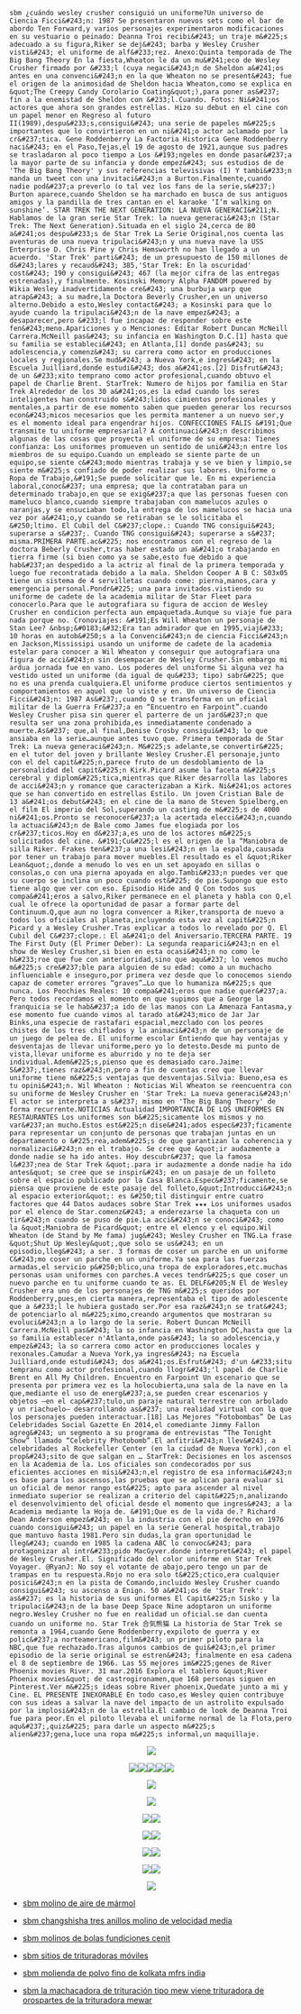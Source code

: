 
```
sbm ¿cuándo wesley crusher consiguió un uniforme?Un universo de Ciencia Ficci&#243;n: 1987 Se presentaron nuevos sets como el bar de abordo Ten Forward,y varios personajes experimentaron modificaciones en su vestuario o peinado: Deanna Troi recibi&#243; un traje m&#225;s adecuado a su figura,Riker se dej&#243; barba y Wesley Crusher visti&#243; el uniforme de alf&#233;rez. Anexo:Quinta temporada de The Big Bang Theory En la fiesta,Wheaton le da un mu&#241;eco de Wesley Crusher firmado por &#233;l (cuya negaci&#243;n de Sheldon a&#241;os antes en una convenci&#243;n en la que Wheaton no se present&#243; fue el origen de la animosidad de Sheldon hacia Wheaton,como se explica en &quot;The Creepy Candy Corolario Coating&quot;),para poner as&#237; fin a la enemistad de Sheldon con &#233;l.Cuando. Fotos: Ni&#241;os actores que ahora son grandes estrellas. Hizo su debut en el cine con un papel menor en Regreso al futuro II(1989),despu&#233;s,consigui&#243; una serie de papeles m&#225;s importantes que lo convirtieron en un ni&#241;o actor aclamado por la cr&#237;tica. Gene Roddenberry La Factoria Historica Gene Roddenberry naci&#243; en el Paso,Tejas,el 19 de agosto de 1921,aunque sus padres se trasladaron al poco tiempo a Los &#193;ngeles en donde pasar&#237;a la mayor parte de su infancia y donde empez&#243; sus estudios de de 'The Big Bang Theory' y sus referencias televisivas (I) Y tambi&#233;n manda un tweet con una invitaci&#243;n a Burton.Finalmente,cuando nadie pod&#237;a preverlo (o tal vez los fans de la serie,s&#237;) Burton aparece,cuando Sheldon se ha marchado en busca de sus antiguos amigos y la pandilla de tres cantan en el karaoke ‘I’m walking on sunshine’. STAR TREK THE NEXT GENERATION: LA NUEVA GENERACI&#211;N. Hablamos de la gran serie Star Trek: la nueva generaci&#243;n (Star Trek: The Next Generation).Situada en el siglo 24,cerca de 80 a&#241;os despu&#233;s de Star Trek La Serie Original,nos cuenta las aventuras de una nueva tripulaci&#243;n y una nueva nave la USS Enterprise D. Chris Pine y Chris Hemsworth no han llegado a un acuerdo. 'Star Trek' parti&#243; de un presupuesto de 150 millones de d&#243;lares y recaud&#243; 385,'Star Trek: En la oscuridad' cost&#243; 190 y consigui&#243; 467 (la mejor cifra de las entregas estrenadas),y finalmente. Kosinski Memory Alpha FANDOM powered by Wikia Wesley inadvertidamente cre&#243; una burbuja warp que atrap&#243; a su madre,la Doctora Beverly Crusher,en un universo alterno.Debido a esto,Wesley contact&#243; a Kosinski para que lo ayude cuando la tripulaci&#243;n de la nave empez&#243; a desaparecer,pero &#233;l fue incapaz de responder sobre este fen&#243;meno.Apariciones y o Menciones: Editar Robert Duncan McNeill Carrera.McNeill pas&#243; su infancia en Washington D.C.[1] hasta que su familia se estableci&#243; en Atlanta,[1] donde pas&#243; su adolescencia,y comenz&#243; su carrera como actor en producciones locales y regionales.Se mud&#243; a Nueva York,e ingres&#243; en la Escuela Juilliard,donde estudi&#243; dos a&#241;os.[2] Disfrut&#243; de un &#233;xito temprano como actor profesional,cuando obtuvo el papel de Charlie Brent. StarTrek: Numero de hijos por familia en Star Trek Alrededor de los 30 a&#241;os,es la edad cuando los seres inteligentes han construido s&#243;lidos cimientos profesionales y mentales,a partir de ese momento saben que pueden generar los recursos econ&#243;micos necesarios que les permita mantener a un nuevo ser,y es el momento ideal para engendrar hijos. CONFECCIONES FALIS &#191;Que transmite tu uniforme empresarial? A continuaci&#243;n describimos algunas de las cosas que proyecta el uniforme de su empresa: Tienes confianza: Los uniformes promueven un sentido de uni&#243;n entre los miembros de su equipo.Cuando un empleado se siente parte de un equipo,se siente c&#243;modo mientras trabaja y se ve bien y limpio,se siente m&#225;s confiado de poder realizar sus labores. Uniforme o Ropa de Trabajo,&#191;Se puede solicitar que le. En mi experiencia laboral,conoc&#237; una empresa; que la contrataban para un determinado trabajo,en que se exig&#237;a que las personas fuesen con mameluco blanco,cuando siempre trabajaban con mamelucos azules o naranjas,y se ensuciaban todo,la entrega de los mamelucos se hacia una vez por a&#241;o,y cuando se retiraban se le solicitaba el &#250;ltimo. El Cubil del C&#237;clope.: Cuando TNG consigui&#243; superarse a s&#237;. Cuando TNG consigui&#243; superarse a s&#237; misma.PRIMERA PARTE.ac&#225; nos encontramos con el regreso de la doctora Beberly Crusher,tras haber estado un a&#241;o trabajando en tierra firme (si bien como ya se sabe,esto fue debido a que hab&#237;an despedido a la actriz al final de la primera temporada y luego fue recontratada debido a la mala. Sheldon Cooper A B C: S03x05 tiene un sistema de 4 servilletas cuando come: pierna,manos,cara y emergencia personal.Pondr&#225; una para invitados.vistiendo su uniforme de cadete de la academia militar de Star Fleet para conocerlo.Para que le autografiara su figura de accion de Wesley Crusher en condicion perfecta aun empaquetada.Aunque su viaje fue para nada porque no. Cronoviajes: &#191;Es Will Wheaton un personaje de Stan Lee? &nbsp;&#0183;&#32;Era tan admirador que en 1995,viaj&#233; 10 horas en autob&#250;s a la Convenci&#243;n de ciencia Ficci&#243;n en Jackson,Mississipi usando un uniforme de cadete de la academia estelar para conocer a Wil Wheaton y conseguir que autografiara una figura de acci&#243;n sin desempacar de Wesley Crusher.Sin embargo mi ardua jornada fue en vano. Los poderes del uniforme Si alguna vez ha vestido usted un uniforme (da igual de qu&#233; tipo) sabr&#225; que no es una prenda cualquiera.El uniforme produce ciertos sentimientos y comportamientos en aquel que lo viste y en. Un universo de Ciencia Ficci&#243;n: 1987 As&#237;,cuando Q se transforma en un oficial militar de la Guerra Fr&#237;a en “Encuentro en Farpoint”.cuando Wesley Crusher pisa sin querer el parterre de un jard&#237;n que resulta ser una zona prohibida,es inmediatamente condenado a muerte.As&#237; que,al final,Denise Crosby consigui&#243; lo que ansiaba en la serie…aunque antes tuvo que. Primera temporada de Star Trek: La nueva generaci&#243;n. M&#225;s adelante,se convertir&#225; en el tutor del joven y brillante Wesley Crusher.El personaje,junto con el del capit&#225;n,parece fruto de un desdoblamiento de la personalidad del capit&#225;n Kirk.Picard asume la faceta m&#225;s cerebral y diplom&#225;tica,mientras que Riker desarrolla las labores de acci&#243;n y romance que caracterizaban a Kirk. Ni&#241;os actores que se han convertido en estrellas Estilo. Un joven Cristian Bale de 13 a&#241;os debut&#243; en el cine de la mano de Steven Spielberg,en el film El imperio del Sol,superando un casting de m&#225;s de 4000 ni&#241;os.Pronto se reconocer&#237;a la acertada elecci&#243;n,cuando la actuaci&#243;n de Bale como James fue elogiada por los cr&#237;ticos.Hoy en d&#237;a,es uno de los actores m&#225;s solicitados del cine. &#191;Cu&#225;l es el origen de la “Maniobra de silla Riker. Frakes ten&#237;a una lesi&#243;n en la espalda,causada por tener un trabajo para mover muebles.El resultado es el &quot;Riker Lean&quot;,donde a menudo lo ves en un set apoyado en sillas o consolas,o con una pierna apoyada en algo.Tambi&#233;n puedes ver que su cuerpo se inclina un poco cuando est&#225; de pie.Supongo que esto tiene algo que ver con eso. Episodio Hide and Q Con todos sus compa&#241;eros a salvo,Riker permanece en el planeta y habla con Q,el cual le ofrece la oportunidad de pasar a formar parte del Continuum.Q,que aun no logra convencer a Riker,transporta de nuevo a todos los oficiales al planeta,incluyendo esta vez al capit&#225;n Picard y a Wesley Crusher.Tras explicar a todos lo revelado por Q. El Cubil del C&#237;clope.: El a&#241;o del Aniversario.TERCERA PARTE. 19 The First Duty (El Primer Deber): La segunda reaparici&#243;n en el show de Wesley Crusher,si bien en esta ocasi&#243;n no como le h&#233;roe que fue con anterioridad,sino que aqu&#237; lo vemos mucho m&#225;s cre&#237;ble para alguien de su edad: como a un muchacho influenciable e inseguro,por primera vez desde que lo conocemos siendo capaz de cometer errores “graves”…Lo que lo humaniza m&#225;s que nunca. Los Poochies Reales: 10 compa&#241;eros que nadie quer&#237;a. Pero todos recordamos el momento en que supimos que a George la franquicia se le hab&#237;a ido de las manos con La Amenaza Fantasma,y ese momento fue cuando vimos al tarado at&#243;mico de Jar Jar Binks,una especie de rastafari espacial,mezclado con los peores chistes de los tres chiflados y la animaci&#243;n de un personaje de un juego de pelea de. El uniforme escolar Entiendo que hay ventajas y desventajas de llevar uniforme,pero yo lo detesto.Desde mi punto de vista,llevar uniforme es aburrido y no te deja ser individual.Adem&#225;s,pienso que es demasiado caro.Jaime: S&#237;,tienes raz&#243;n,pero a fin de cuentas creo que llevar uniforme tiene m&#225;s ventajas que desventajas.Silvia: Bueno,esa es tu opini&#243;n. Wil Wheaton : Noticias Wil Wheaton se reencuentra con su uniforme de Wesley Crusher en 'Star Trek: La nueva generaci&#243;n' El actor se interpreta a s&#237; mismo en 'The Big Bang Theory' de forma recurrente.NOTICIAS Actualidad IMPORTANCIA DE LOS UNIFORMES EN RESTAURANTES Los uniformes son b&#225;sicamente los mismos y no var&#237;an mucho.Estos est&#225;n dise&#241;ados espec&#237;ficamente para representar un conjunto de personas que trabajan juntas en un departamento o &#225;rea,adem&#225;s de que garantizan la coherencia y normalizaci&#243;n en el trabajo. Se cree que &quot;ir audazmente a donde nadie se ha ido antes. Hoy descubr&#237; que la famosa l&#237;nea de Star Trek &quot;.para ir audazmente a donde nadie ha ido antes&quot; se cree que se inspir&#243; en un pasaje de un folleto sobre el espacio publicado por la Casa Blanca.Espec&#237;ficamente,se piensa que proviene de este pasaje del folleto,&quot;Introducci&#243;n al espacio exterior&quot;: es &#250;til distinguir entre cuatro factores que 44 Datos audaces sobre Star Trek ★★★ Los uniformes usados por el elenco de Star.comenz&#243; a enderezarse la chaqueta con un tir&#243;n cuando se puso de pie.La acci&#243;n se conoci&#243; como la &quot;Maniobra de Picard&quot; entre el elenco y el equipo.Wil Wheaton (de Stand by Me fama) jug&#243; Wesley Crusher en TNG.La frase &quot;Shut Up Wesley&quot;,que solo se us&#243; en un episodio,lleg&#243; a ser. 3 formas de coser un parche en un uniforme C&#243;mo coser un parche en un uniforme.Ya sea para las fuerzas armadas,el servicio p&#250;blico,una tropa de exploradores,etc.muchas personas usan uniformes con parches.A veces tendr&#225;s que coser un nuevo parche en tu uniforme cuando te as. EL DELF&#205;N El de Wesley Crusher era uno de los personajes de TNG m&#225;s queridos por Roddenberry,pues,en cierta manera,representaba el tipo de adolescente que a &#233;l le hubiera gustado ser.Por esa raz&#243;n se trat&#243; de potenciarlo al m&#225;ximo,creando argumentos que mostraran su evoluci&#243;n a lo largo de la serie. Robert Duncan McNeill Carrera.McNeill pas&#243; la so infancia en Washington DC,hasta que la so familia establecer n'Atlanta,onde pas&#243; la so adolescencia,y empez&#243; la so carrera como actor en producciones locales y rexonales.Camudar a Nueva York,ya ingres&#243; na Escuela Juilliard,onde estudi&#243; dos a&#241;os.Esfrut&#243; d'un &#233;situ tempranu como actor profesional,cuando llogr&#243;'l papel de Charlie Brent en All My Children. Encuentro en Farpoint Un escenario que se presenta por primera vez es la holocubierta,una sala de la nave en la que,mediante el uso de energ&#237;a,se pueden crear escenarios y objetos —en el cap&#237;tulo,un paraje natural terrestre con arbolado y un riachuelo— desarrollando as&#237; una realidad virtual con la que los personajes pueden interactuar.[18] Las Mejores “Fotobombas” De Las Celebridades Social Gazette En 2014,el comediante Jimmy Fallon agreg&#243; un segmento a su programa de entrevistas “The Tonight Show” llamado “Celebrity Photobomb”.El anfitri&#243;n llev&#243; a celebridades al Rockefeller Center (en la ciudad de Nueva York),con el prop&#243;sito de que salgan en … StarTrek: Decisiones en los ascensos en la Academia de la. Los oficiales son condecorados por sus eficientes acciones en misi&#243;n,el registro de esa informaci&#243;n es base para los ascensos,las pruebas que se aplican para evaluar si un oficial de menor rango est&#225; apto para ascender al nivel inmediato superior se realizan a criterio del capit&#225;n,analizando el desenvolvimiento del oficial desde el momento que ingres&#243; a la Academia mediante la Hoja de. &#191;Que es de la vida de.? Richard Dean Anderson empez&#243; en la industria con el pie derecho en 1976 cuando consigui&#243; un papel en la serie General hospital,trabajo que mantuvo hasta 1981.Pero sin dudas,la gran oportunidad le lleg&#243; cuando en 1985 la cadena ABC lo convoc&#243; para protagonizar al intr&#233;pido MacGyver.donde interpret&#243; el papel de Wesley Crusher.El. Significado del color uniforme en Star Trek Voyager. @RyanJ: No soy el votante de abajo,pero tengo un par de trampas en tu respuesta.Rojo no era solo t&#225;ctico,era cualquier posici&#243;n en la pista de Comando,incluido Wesley Crusher cuando consigui&#243; su ascenso a Enign. 50 a&#241;os de 'Star Trek': as&#237; es la historia de sus uniformes El Capit&#225;n Sisko y la tripulaci&#243;n de la base Deep Space Nine adoptaron un uniforme negro.Wesley Crusher no fue en realidad un oficial.se dan cuenta cuando un uniforme no. Star Trek 合気熊猫 La historia de Star Trek se remonta a 1964,cuando Gene Roddenberry,expiloto de guerra y ex polic&#237;a norteamericano,film&#243; un primer piloto para la NBC,que fue rechazado.Tras algunos cambios de gui&#243;n,el primer episodio de la serie original se estren&#243; finalmente en esa cadena el 8 de septiembre de 1966. Las 55 mejores im&#225;genes de River Phoenix movies River. 31 mar.2016 Explora el tablero &quot;River Phoenix movies&quot; de castrogironamen,que 168 personas siguen en Pinterest.Ver m&#225;s ideas sobre River phoenix,Quedate junto a mi y Cine. EL PRESENTE INEXORABLE En todo caso,es Wesley quien contribuye con sus ideas a salvar la nave del impacto de un astrolito expulsado por la implosi&#243;n de la estrella.El cambio de look de Deanna Troi fue para peor.En el piloto llevaba el uniforme normal de la Flota,pero aqu&#237;,quiz&#225; para darle un aspecto m&#225;s alien&#237;gena,luce una ropa m&#225;s informal,un maquillaje. 
```

<div align="center">

<a href="https://es-crusher.shibang-china.com/github&k=sbm+%C2%BFcu%C3%A1ndo+wesley+crusher+consigui%C3%B3+un+uniforme%3F"><img src="https://static.shibang-china.com/es/crusher/logo.jpg"></a>

<a href="https://es-crusher.shibang-china.com/github&k=sbm+%C2%BFcu%C3%A1ndo+wesley+crusher+consigui%C3%B3+un+uniforme%3F"><img src="https://static.shibang-china.com/es/crusher/index.jpg"></a><a href="https://es-crusher.shibang-china.com/material.htmlgithub&k=sbm+%C2%BFcu%C3%A1ndo+wesley+crusher+consigui%C3%B3+un+uniforme%3F"><img src="https://static.shibang-china.com/es/crusher/material.jpg"></a><a href="https://es-crusher.shibang-china.com/application.htmlgithub&k=sbm+%C2%BFcu%C3%A1ndo+wesley+crusher+consigui%C3%B3+un+uniforme%3F"><img src="https://static.shibang-china.com/es/crusher/application.jpg"></a><a href="https://es-crusher.shibang-china.com/aboutus.htmlgithub&k=sbm+%C2%BFcu%C3%A1ndo+wesley+crusher+consigui%C3%B3+un+uniforme%3F"><img src="https://static.shibang-china.com/es/crusher/aboutus.jpg"></a><a href="https://es-crusher.shibang-china.com/contact.htmlgithub&k=sbm+%C2%BFcu%C3%A1ndo+wesley+crusher+consigui%C3%B3+un+uniforme%3F"><img src="https://static.shibang-china.com/es/crusher/contact.jpg"></a>

<a href="https://es-crusher.shibang-china.com/github&k=sbm+%C2%BFcu%C3%A1ndo+wesley+crusher+consigui%C3%B3+un+uniforme%3F"><img src="https://static.shibang-china.com/es/crusher/banner.jpg"></a>

<a href="https://swt.shibang-china.com/github&k=sbm+%C2%BFcu%C3%A1ndo+wesley+crusher+consigui%C3%B3+un+uniforme%3F"><img src="https://static.shibang-china.com/es/crusher/text.jpg"></a>

<a href="https://swt.shibang-china.com/github&k=sbm+%C2%BFcu%C3%A1ndo+wesley+crusher+consigui%C3%B3+un+uniforme%3F"><img src="https://static.shibang-china.com/es/crusher/chat.jpg"></a><a href="https://es-crusher.shibang-china.com/contact.htmlgithub&k=sbm+%C2%BFcu%C3%A1ndo+wesley+crusher+consigui%C3%B3+un+uniforme%3F"><img src="https://static.shibang-china.com/es/crusher/message.jpg"></a>

<a href="https://es-crusher.shibang-china.com/products/pe.htmlgithub&k=sbm+%C2%BFcu%C3%A1ndo+wesley+crusher+consigui%C3%B3+un+uniforme%3F"><img src="https://static.shibang-china.com/es/crusher/pe.jpg"></a><a href="https://es-crusher.shibang-china.com/products/pf.htmlgithub&k=sbm+%C2%BFcu%C3%A1ndo+wesley+crusher+consigui%C3%B3+un+uniforme%3F"><img src="https://static.shibang-china.com/es/crusher/pf.jpg"></a>

<a href="https://es-crusher.shibang-china.com/products/hpt.htmlgithub&k=sbm+%C2%BFcu%C3%A1ndo+wesley+crusher+consigui%C3%B3+un+uniforme%3F"><img src="https://static.shibang-china.com/es/crusher/hpt.jpg"></a><a href="https://es-crusher.shibang-china.com/products/vsi.htmlgithub&k=sbm+%C2%BFcu%C3%A1ndo+wesley+crusher+consigui%C3%B3+un+uniforme%3F"><img src="https://static.shibang-china.com/es/crusher/vsi.jpg"></a>

<a href="https://es-crusher.shibang-china.com/products/klv.htmlgithub&k=sbm+%C2%BFcu%C3%A1ndo+wesley+crusher+consigui%C3%B3+un+uniforme%3F"><img src="https://static.shibang-china.com/es/crusher/klv.jpg"></a><a href="https://es-crusher.shibang-china.com/products/portable.htmlgithub&k=sbm+%C2%BFcu%C3%A1ndo+wesley+crusher+consigui%C3%B3+un+uniforme%3F"><img src="https://static.shibang-china.com/es/crusher/portable.jpg"></a>

<a href="https://swt.shibang-china.com/github&k=sbm+%C2%BFcu%C3%A1ndo+wesley+crusher+consigui%C3%B3+un+uniforme%3F"><img src="https://static.shibang-china.com/es/crusher/case.jpg"></a>

</div>


* [sbm molino de aire de mármol](sbm%20molino%20de%20aire%20de%20m%C3%A1rmol.md)

* [sbm changshisha tres anillos molino de velocidad media](sbm%20changshisha%20tres%20anillos%20molino%20de%20velocidad%20media.md)

* [sbm molinos de bolas fundiciones cenit](sbm%20molinos%20de%20bolas%20fundiciones%20cenit.md)

* [sbm sitios de trituradoras móviles](sbm%20sitios%20de%20trituradoras%20m%C3%B3viles.md)

* [sbm molienda de polvo fino de kolkata mfrs india](sbm%20molienda%20de%20polvo%20fino%20de%20kolkata%20mfrs%20india.md)

* [sbm la machacadora de trituración tipo mew viene trituradora de orospartes de la trituradora mewar](sbm%20la%20machacadora%20de%20trituraci%C3%B3n%20tipo%20mew%20viene%20trituradora%20de%20orospartes%20de%20la%20trituradora%20mewar.md)